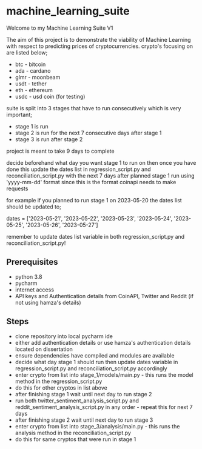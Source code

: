 # machine_learning_suite

Welcome to my Machine Learning Suite V1

The aim of this project is to demonstrate the viability of Machine Learning with respect to predicting prices of cryptocurrencies. crypto's focusing on are listed below;

- btc - bitcoin
- ada - cardano
- glmr - moonbeam
- usdt - tether
- eth - ethereum
- usdc - usd coin (for testing)


suite is split into 3 stages that have to run consecutively which is very important;

- stage 1 is run
- stage 2 is run for the next 7 consecutive days after stage 1
- stage 3 is run after stage 2

project is meant to take 9 days to complete

decide beforehand what day you want stage 1 to run on then once you have done this update the dates list in regression_script.py and reconciliation_script.py with the next 7 days after planned stage 1 run using 'yyyy-mm-dd' format since this is the format coinapi needs to make requests

for example if you planned to run stage 1 on 2023-05-20 the dates list should be updated to;

dates = ['2023-05-21', '2023-05-22', '2023-05-23', '2023-05-24', '2023-05-25', '2023-05-26', '2023-05-27']

remember to update dates list variable in both regression_script.py and reconciliation_script.py!



## Prerequisites

- python 3.8
- pycharm
- internet access
- API keys and Authentication details from CoinAPI, Twitter and Reddit (if not using hamza's details)



## Steps

- clone repository into local pycharm ide
- either add authentication details or use hamza's authentication details located on dissertation
- ensure dependencies have compiled and modules are available
- decide what day stage 1 should run then update dates variable in regression_script.py and reconciliation_script.py accordingly
- enter crypto from list into stage_1/models/main.py - this runs the model method in the regression_script.py
- do this for other cryptos in list above
- after finishing stage 1 wait until next day to run stage 2
- run both twitter_sentiment_analysis_script.py and reddit_sentiment_analysis_script.py in any order - repeat this for next 7 days
- after finishing stage 2 wait until next day to run stage 3
- enter crypto from list into stage_3/analysis/main.py - this runs the analysis method in the reconciliation_script.py
- do this for same cryptos that were run in stage 1












